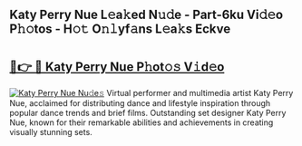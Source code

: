 ## Katy Perry Nue L𝚎a𝚔ed N𝚞𝚍e - Part-6ku Vi𝚍𝚎o P𝚑𝚘tos - H𝚘𝚝 O𝚗𝚕yf𝚊ns L𝚎a𝚔s Eckve

# <h2><a href="http://kf0c654.oniu.top/?m=Katy+Perry+Nue">🔗👉 🔴 Katy Perry Nue P𝚑ot𝚘𝚜 V𝚒d𝚎o</a></h2>

[![Katy Perry Nue Nu𝚍e𝚜](https://i.imgur.com/0qMVB7G.gif)](http://kf0c654.oniu.top/?m=Katy+Perry+Nue)
Virtual performer and multimedia artist Katy Perry Nue, acclaimed for distributing dance and lifestyle inspiration through popular dance trends and brief films. Outstanding set designer Katy Perry Nue, known for their remarkable abilities and achievements in creating visually stunning sets.  
